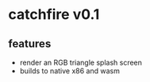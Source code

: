 # catchfire v0.1

## features
- render an RGB triangle splash screen
- builds to native x86 and wasm
